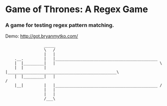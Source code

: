 # Game of Thrones: A Regex Game

### A game for testing regex pattern matching.

Demo: http://got.bryanmytko.com/

                     _____
                     \   /
                     |   |
        .__.         |   |_____________________________________________
        |  |_________|   |                                              \
        |  |         |   |________________________________________________\
        |  |_________|   |                                                /
        |__|         |   |_____________________________________________ /
                     |   |
                     |   |
                     /___\
